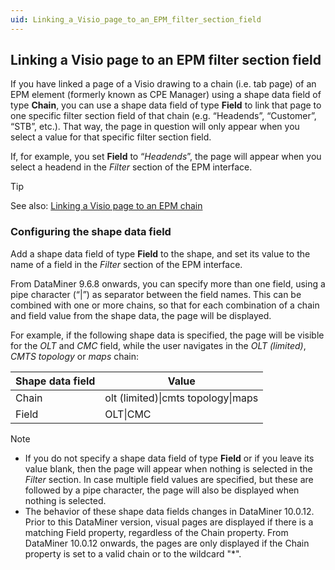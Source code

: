```yaml
---
uid: Linking_a_Visio_page_to_an_EPM_filter_section_field
---
```


## Linking a Visio page to an EPM filter section field

If you have linked a page of a Visio drawing to a chain (i.e. tab page) of an EPM element (formerly known as CPE Manager) using a shape data field of type **Chain**, you can use a shape data field of type **Field** to link that page to one specific filter section field of that chain (e.g. “Headends”, “Customer”, “STB”, etc.). That way, the page in question will only appear when you select a value for that specific filter section field.

If, for example, you set **Field** to “*Headends*”, the page will appear when you select a headend in the *Filter* section of the EPM interface.

> [!TIP]
> See also:
> [Linking a Visio page to an EPM chain](Linking_a_Visio_page_to_an_EPM_chain.md)

### Configuring the shape data field

Add a shape data field of type **Field** to the shape, and set its value to the name of a field in the *Filter* section of the EPM interface.

From DataMiner 9.6.8 onwards, you can specify more than one field, using a pipe character (“\|”) as separator between the field names. This can be combined with one or more chains, so that for each combination of a chain and field value from the shape data, the page will be displayed.

For example, if the following shape data is specified, the page will be visible for the *OLT* and *CMC* field, while the user navigates in the *OLT (limited)*, *CMTS topology* or *maps* chain:

| Shape data field | Value                              |
|------------------|------------------------------------|
| Chain            | olt (limited)\|cmts topology\|maps |
| Field            | OLT\|CMC                           |

> [!NOTE]
> - If you do not specify a shape data field of type **Field** or if you leave its value blank, then the page will appear when nothing is selected in the *Filter* section. In case multiple field values are specified, but these are followed by a pipe character, the page will also be displayed when nothing is selected.
> - The behavior of these shape data fields changes in DataMiner 10.0.12. Prior to this DataMiner version, visual pages are displayed if there is a matching Field property, regardless of the Chain property. From DataMiner 10.0.12 onwards, the pages are only displayed if the Chain property is set to a valid chain or to the wildcard "\*".
>
